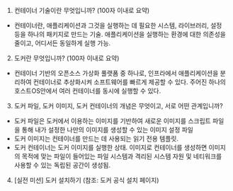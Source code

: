 1. 컨테이너 기술이란 무엇입니까? (100자 이내로 요약)
- 컨테이너란, 애플리케이션과 그것을 실행하는 데 필요한 시스템, 라이브러리, 설정 등을 하나의 패키지로 만드는 기술. 애플리케이션을 실행하는 환경에 대한 의존성을 줄이고, 어디서든 동일하게 실행 가능.
  
2. 도커란 무엇입니까? (100자 이내로 요약)
- 컨테이너 기반의 오픈소스 가상화 풀랫폼 중 하나로, 인프라에서 애플리케이션을 분리하여 컨테이너로 추상화시켜 소프트웨어를 빠르게 제공할 수 있다. 주어진 하나의 호스트OS안에서 여러 컨테이너를 동시에 실행할 수 있다.

3. 도커 파일, 도커 이미지, 도커 컨테이너의 개념은 무엇이고, 서로 어떤 관계입니까?
- 도커 파일은 도커에서 이용하는 이미지를 기반하여 새로운 이미지를 스크립트 파일을 통해 내가 설정한 나만의 이미지를 생성할 수 있는 이미지 설정 파일
- 도커 이미지는 컨테이너를 만드는 데 사용되는 읽기 전용 템플릿.
- 도커 컨테이너는 도커 이미지를 실행한 상태. 이미지로 컨테이너를 생성하면 이미지의 목적에 맞는 파일이 들어있는 파일 시스템과 격리된 시스템 자원 및 네티워크를 사용할 수 있는 독립된 공간이 생성됨.

4. [실전 미션] 도커 설치하기 (참조: 도커 공식 설치 페이지)
